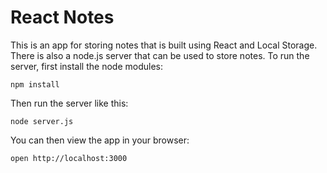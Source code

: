 # React Notes

This is an app for storing notes that is built using React and Local Storage. There is also a node.js server that can be used to store notes. To run the server, first install the node modules:

    npm install

Then run the server like this:

    node server.js

You can then view the app in your browser:

    open http://localhost:3000
